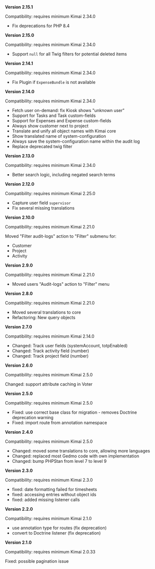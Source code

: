 **Version 2.15.1**

Compatibility: requires minimum Kimai 2.34.0

- Fix deprecations for PHP 8.4

**Version 2.15.0**

Compatibility: requires minimum Kimai 2.34.0

- Support `null` for all Twig filters for potential deleted items

**Version 2.14.1**

Compatibility: requires minimum Kimai 2.34.0

- Fix Plugin if `ExpenseBundle` is not available

**Version 2.14.0**

Compatibility: requires minimum Kimai 2.34.0

- Fetch user on-demand: fix Kiosk shows "unknown user"
- Support for Tasks and Task custom-fields
- Support for Expenses and Expense custom-fields
- Always show customer next to project
- Translate and unify all object names with Kimai core
- Show translated name of system-configuration
- Always save the system-configuration name within the audit log
- Replace deprecated twig filter

**Version 2.13.0**

Compatibility: requires minimum Kimai 2.34.0

- Better search logic, including negated search terms

**Version 2.12.0**

Compatibility: requires minimum Kimai 2.25.0

- Capture user field `supervisor`
- Fix several missing translations

**Version 2.10.0**

Compatibility: requires minimum Kimai 2.21.0

Moved "Filter audit-logs" action to "Filter" submenu for:
- Customer
- Project
- Activity

**Version 2.9.0**

Compatibility: requires minimum Kimai 2.21.0

- Moved users "Audit-logs" action to "Filter" menu

**Version 2.8.0**

Compatibility: requires minimum Kimai 2.21.0

- Moved several translations to core
- Refactoring: New query objects

**Version 2.7.0**

Compatibility: requires minimum Kimai 2.14.0

- Changed: Track user fields (systemAccount, totpEnabled)
- Changed: Track activity field (number)
- Changed: Track project field (number)

**Version 2.6.0**

Compatibility: requires minimum Kimai 2.5.0

Changed: support attribute caching in Voter

**Version 2.5.0**

Compatibility: requires minimum Kimai 2.5.0

- Fixed: use correct base class for migration - removes Doctrine deprecation warning
- Fixed: import route from annotation namespace

**Version 2.4.0**

Compatibility: requires minimum Kimai 2.5.0

- Changed: moved some translations to core, allowing more languages
- Changed: replaced most Gedmo code with own implementation
- Changed: bump PHPStan from level 7 to level 9

**Version 2.3.0**

Compatibility: requires minimum Kimai 2.3.0

- fixed: date formatting failed for timesheets
- fixed: accessing entries without object ids
- fixed: added missing listener calls

**Version 2.2.0**

Compatibility: requires minimum Kimai 2.1.0

- use annotation type for routes (fix deprecation)
- convert to Doctrine listener (fix deprecation)

**Version 2.1.0**

Compatibility: requires minimum Kimai 2.0.33

Fixed: possible pagination issue

